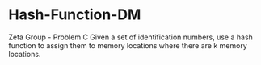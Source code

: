# Hash-Function-DM
Zeta Group - Problem C 
Given a set of identification numbers, use a hash function to assign them to memory locations where there are k memory locations.
